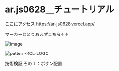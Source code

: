 # ar.js0628＿チュートリアル

ここにアクセス
https://ar-js0628.vercel.app/

マーカーはとりあえずこちら↓↓


![image](https://github.com/Sea10wood/ar.js0628/assets/126382452/3854954e-c9a1-48a3-9e54-73b44e3cb271)




![pattern-KCL-LOGO](https://github.com/Sea10wood/ar.js0628/assets/126382452/cb2c1288-b2b7-45f7-80d3-e347b7dc5777)


技術検証
その１：ボタン配置


